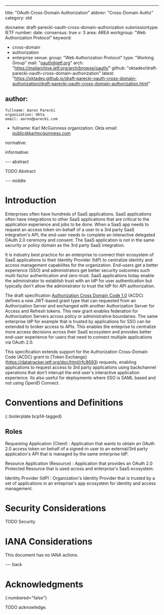 ---
title: "OAuth Cross-Domain Authorization"
abbrev: "Cross-Domain Authz"
category: std

docname: draft-parecki-oauth-cross-domain-authorization
submissiontype: IETF
number:
date:
consensus: true
v: 3
area: AREA
workgroup: "Web Authorization Protocol"
keyword:
 - cross-domain
 - authorization
 - enterprise
venue:
  group: "Web Authorization Protocol"
  type: "Working Group"
  mail: "oauth@ietf.org"
  arch: "https://mailarchive.ietf.org/arch/browse/oauth/"
  github: "oktadev/draft-parecki-oauth-cross-domain-authorization"
  latest: "https://oktadev.github.io/draft-parecki-oauth-cross-domain-authorization/draft-parecki-oauth-cross-domain-authorization.html"

author:
 -
    fullname: Aaron Parecki
    organization: Okta
    email: aaron@parecki.com
 -
    fullname: Karl McGuinness
    organization: Okta
    email: public@karlmcguinness.com

normative:

informative:


--- abstract

TODO Abstract


--- middle

# Introduction

Enterprises often have hundreds of SaaS applications.  SaaS applications often have integrations to other SaaS applications that are critical to the application experience and jobs to be done.  When a SaaS app needs to request an access token on-behalf of a user to a 3rd party SaaS integration's API, the end-user needs to complete an interactive delegated OAuth 2.0 ceremony and consent.  The SaaS application is not in the same security or policy domain as the 3rd party SaaS integration.

It is industry best practice for an enterprise to connect their ecosystem of SaaS applications to their Identity Provider (IdP) to centralize identity and access management capabilites for the organization.  End-users get a better experience (SSO) and administrators get better security outcomes such multi-factor authentication and zero-trust.  SaaS applications today enable the administrator to establish trust with an IdP for user authentication but typically don't allow the administrator to trust the IdP for API authorization.  

The draft specification [Authorization Cross Domain Code 1.0](https://openid.bitbucket.io/draft-acdc-01.html) (ACDC) defines a new JWT-based grant type that can requested from an Authorization Server and exchanged with another Authorization Server for Access and Refresh tokens.  This new grant enables federation for Authorization Servers across policy or administrative boundaries. The same enterprise IdP for example that is trusted by applications for SSO can be extended to broker access to APIs.  This enables the enteprise to centralize more access decisions across their SaaS ecosystem and provides better end-user experience for users that need to connect multiple applications via OAuth 2.0.

This specification extends support for the Authorization Cross-Domain Code (ACDC) grant to [Token Exchange] (https://datatracker.ietf.org/doc/html/rfc8693) requests, enabling applications to request access to 3rd party applications using backchannel operations that don't interupt the end user's interactive application experience.  Its also useful for deployments where SSO is SAML based and not using OpenID Connect.

# Conventions and Definitions

{::boilerplate bcp14-tagged}

## Roles

Requesting Application (Client)
: Application that wants to obtain an OAuth 2.0 access token on behalf of a signed-in user to an external/3rd party application's API that is managed by the same enterprise IdP.

Resource Application (Resource)
: Application that provides an OAuth 2.0 Protected Resource that is used across and enterprise's SaaS ecosystem.

Identity Provider (IdP)
: Organization's Identity Provider that is trusted by a set of applications in an enteprise's app ecosystem for identity and access management.



# Security Considerations

TODO Security


# IANA Considerations

This document has no IANA actions.


--- back

# Acknowledgments
{:numbered="false"}

TODO acknowledge.

